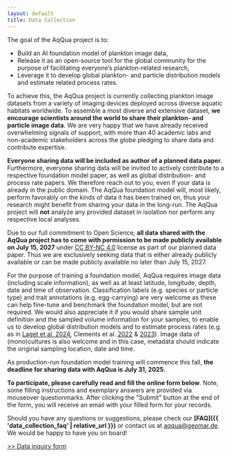 ```yaml
---
layout: default
title: Data Collection
---
```


The goal of the AqQua project is to:

- Build an AI foundation model of plankton image data,
- Release it as an open-source tool for the global community for the purpose of facilitating everyone’s plankton-related research,
- Leverage it to develop global plankton- and particle distribution models and estimate related process rates.

To achieve this, the AqQua project is currently collecting plankton image datasets from a variety of imaging devices deployed across diverse aquatic habitats worldwide. To assemble a most diverse and extensive dataset, **we encourage scientists around the world to share their plankton- and particle image data**. We are very happy that we have already received overwhelming signals of support, with more than 40 academic labs and non-academic stakeholders across the globe pledging to share data and contribute expertise.

**Everyone sharing data will be included as author of a planned data paper**. Furthermore, everyone sharing data will be invited to actively contribute to a respective foundation model paper, as well as global distribution- and process rate papers. We therefore reach out to you, even if your data is already in the public domain. The AqQua foundation model will, most likely, perform favorably on the kinds of data it has been trained on, thus your research might benefit from sharing your data in the long-run. The AqQua project will **not** analyze any provided dataset in isolation nor perform any respective local analyses.

Due to our full commitment to Open Science, **all data shared with the AqQua project has to come with permission to be made publicly available on July 15, 2027** under [CC BY-NC 4.0](https://creativecommons.org/licenses/by-nc/4.0/deed.en) license as part of our planned data paper. Thus we are exclusively seeking data that is either already publicly available or can be made publicly available no later than July 15, 2027.

For the purpose of training a foundation model, AqQua requires image data (including scale information), as well as at least latitude, longitude, depth, date and time of observation. Classification labels (e.g. species or particle type) and trait annotations (e.g. egg-carrying) are very welcome as these can help fine-tune and benchmark the foundation model, but are not required. We would also appreciate it if you would share sample unit definition and the sampled volume information for your samples, to enable us to develop global distribution models and to estimate process rates (e.g. as in [Laget et al. 2024](https://doi.org/10.1038/s41467-024-47651-4), Clements et al. [2022](https://doi.org/10.1029/2021GB007276) & [2023](https://doi.org/10.1029/2022GB007633)). Image data of (mono)cultures is also welcome and in this case, metadata should indicate the original sampling location, date and time.

As production-run foundation model training will commence this fall, **the deadline for sharing data with AqQua is July 31, 2025**.

**To participate, please carefully read and fill the online form below**. Note, some filling instructions and exemplary answers are provided via mouseover questionmarks. After clicking the "Submit" button at the end of the form, you will receive an email with your filled form for your records.

Should you have any questions or suggestions, please check our **[FAQ]({{ 'data_collection_faq' | relative_url }})** or contact us at [aqqua@geomar.de](mailto:aqqua@geomar.de). We would be happy to have you on board!



<!-- The Aquatic Life Foundation project (AqQua) aims to compile multimodal image datasets from contributing Helmholtz Centres, national and international partners to train a unified, accessible plankton image recognition model to help monitor and understand the health of our oceans. Vast contributions from the global community will complement data originating from Helmholtz centers and diverse, multimodal composition of the training data will ensure generalizability and performance of the AqQua Foundation Model. -->


<!-- Plot of how much data we collected so far and how much data we want to collect  -->

<!-- We welcome data contributions to our training dataset. If you believe that your data could be a valuable addition to our project, please reach out to us through the link below. -->

<!-- We at AqQua are grateful for your support and will duly acknowledge each data contribution. -->

<a class="data_collecting_btn" href="https://survey.hifis.dkfz.de/398984?lang=en"> >> Data inquiry form </a>

